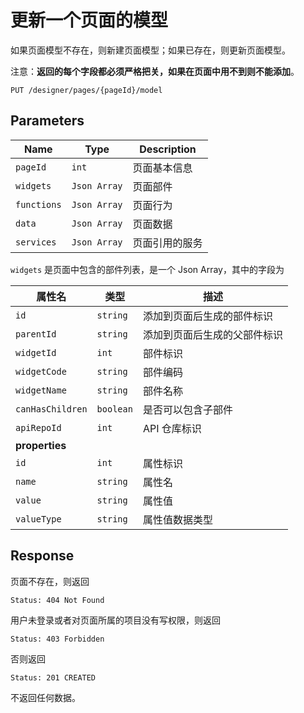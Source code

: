 # 更新一个页面的模型

如果页面模型不存在，则新建页面模型；如果已存在，则更新页面模型。

注意：**返回的每个字段都必须严格把关，如果在页面中用不到则不能添加**。

```text
PUT /designer/pages/{pageId}/model
```

## Parameters

| Name        | Type         | Description    |
| ----------- | ------------ | -------------- |
| `pageId`    | `int`        | 页面基本信息   |
| `widgets`   | `Json Array` | 页面部件       |
| `functions` | `Json Array` | 页面行为       |
| `data`      | `Json Array` | 页面数据       |
| `services`  | `Json Array` | 页面引用的服务 |

`widgets` 是页面中包含的部件列表，是一个 Json Array，其中的字段为

| 属性名           | 类型      | 描述                         |
| ---------------- | --------- | ---------------------------- |
| `id`             | `string`  | 添加到页面后生成的部件标识   |
| `parentId`       | `string`  | 添加到页面后生成的父部件标识 |
| `widgetId`       | `int`     | 部件标识                     |
| `widgetCode`     | `string`  | 部件编码                     |
| `widgetName`     | `string`  | 部件名称                     |
| `canHasChildren` | `boolean` | 是否可以包含子部件           |
| `apiRepoId`      | `int`     | API 仓库标识                 |
| **properties**   |           |                              |
| `id`             | `int`     | 属性标识                     |
| `name`           | `string`  | 属性名                       |
| `value`          | `string`  | 属性值                       |
| `valueType`      | `string`  | 属性值数据类型               |

## Response

页面不存在，则返回

```text
Status: 404 Not Found
```

用户未登录或者对页面所属的项目没有写权限，则返回

```text
Status: 403 Forbidden
```

否则返回

```text
Status: 201 CREATED
```

不返回任何数据。
